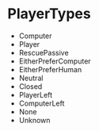 # PlayerTypes #

  * Computer
  * Player
  * RescuePassive
  * EitherPreferComputer
  * EitherPreferHuman
  * Neutral
  * Closed
  * PlayerLeft
  * ComputerLeft
  * None
  * Unknown